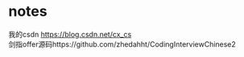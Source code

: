 # notes
我的csdn https://blog.csdn.net/cx_cs  
剑指offer源码https://github.com/zhedahht/CodingInterviewChinese2
